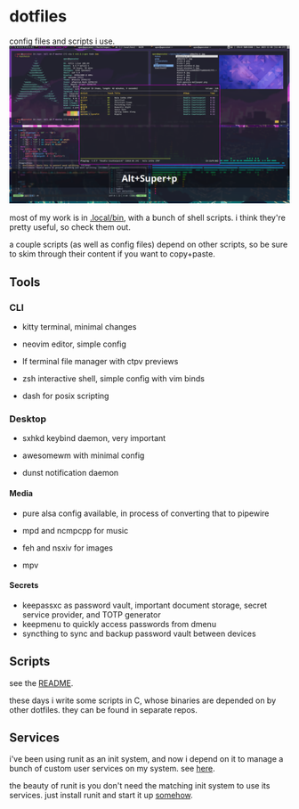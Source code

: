 # dotfiles
config files and scripts i use.
![rizz](img/rice1.png)

most of my work is in [.local/bin](.local/bin), with a bunch of shell scripts. i think they're pretty useful, so check them out.

a couple scripts (as well as config files) depend on other scripts, so be sure to skim through their content if you want to copy+paste.

## Tools
### CLI

- kitty terminal, minimal changes

- neovim editor, simple config

- lf terminal file manager with ctpv previews

- zsh interactive shell, simple config with vim binds

- dash for posix scripting

### Desktop

- sxhkd keybind daemon, very important

- awesomewm with minimal config

- dunst notification daemon

#### Media

- pure alsa config available, in process of converting that to pipewire

- mpd and ncmpcpp for music

- feh and nsxiv for images

- mpv

#### Secrets

- keepassxc as password vault, important document storage, secret service provider, and TOTP generator
- keepmenu to quickly access passwords from dmenu
- syncthing to sync and backup password vault between devices

## Scripts
see the [README](.local/bin/).

these days i write some scripts in C, whose binaries are depended on by other dotfiles. they can be found in separate repos.

## Services
i've been using runit as an init system, and now i depend on it to manage a bunch of custom user services on my system. see [here](.local/var/run/runit).

the beauty of runit is you don't need the matching init system to use its services. just install runit and start it up [somehow](.zlogin).

